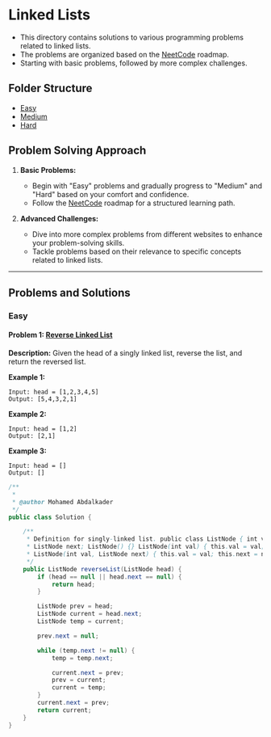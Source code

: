 # Linked Lists

- This directory contains solutions to various programming problems related to linked lists.
- The problems are organized based on the [NeetCode](https://neetcode.io/) roadmap.
- Starting with basic problems, followed by more complex challenges.

## Folder Structure
- [Easy](#easy)
- [Medium](#medium)
- [Hard](#hard)

## Problem Solving Approach

1. **Basic Problems:**
   - Begin with "Easy" problems and gradually progress to "Medium" and "Hard" based on your comfort and confidence.
   - Follow the [NeetCode](https://neetcode.io/) roadmap for a structured learning path.

2. **Advanced Challenges:**
   - Dive into more complex problems from different websites to enhance your problem-solving skills.
   - Tackle problems based on their relevance to specific concepts related to linked lists.

***
## Problems and Solutions

### Easy

#### Problem 1: [Reverse Linked List](https://leetcode.com/problems/reverse-linked-list/)

**Description:**
Given the head of a singly linked list, reverse the list, and return the reversed list.

**Example 1:**
```plaintext
Input: head = [1,2,3,4,5]
Output: [5,4,3,2,1]
```

**Example 2:**
```plaintext
Input: head = [1,2]
Output: [2,1]
```

**Example 3:**
```plaintext
Input: head = []
Output: []
```



```java
/**
 *
 * @author Mohamed Abdalkader
 */
public class Solution {

    /**
     * Definition for singly-linked list. public class ListNode { int val;
     * ListNode next; ListNode() {} ListNode(int val) { this.val = val; }
     * ListNode(int val, ListNode next) { this.val = val; this.next = next; } }
     */
    public ListNode reverseList(ListNode head) {
        if (head == null || head.next == null) {
            return head;
        }

        ListNode prev = head;
        ListNode current = head.next;
        ListNode temp = current;

        prev.next = null;

        while (temp.next != null) {
            temp = temp.next;

            current.next = prev;
            prev = current;
            current = temp;
        }
        current.next = prev;
        return current;
    }
}
```
